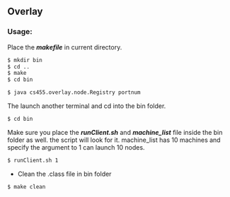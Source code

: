 
## Overlay


### Usage:

Place the ***makefile*** in current directory.

```sh
$ mkdir bin
$ cd ..
$ make
$ cd bin
```

```sh
$ java cs455.overlay.node.Registry portnum
```

The launch another terminal and cd into the bin folder.

```sh
$ cd bin
```

Make sure you place the ***runClient.sh*** and ***machine_list*** file inside the bin folder as well. the script will look for it.  machine_list has 10 machines and specify the argument to 1 can launch 10 nodes.

```sh
$ runClient.sh 1
```

* Clean the .class file in bin folder

```sh
$ make clean
```

